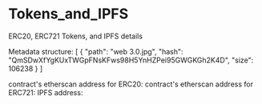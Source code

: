 # Tokens_and_IPFS
ERC20, ERC721 Tokens, and IPFS details

Metadata structure:
[
  {
    "path": "web 3.0.jpg",
    "hash": "QmSDwXfYgKUxTWGpFNsKFws98H5YnHZPei95GWGKGh2K4D",
    "size": 106238
  }
]

contract's etherscan address for ERC20:
contract's etherscan address for ERC721:
IPFS address:
